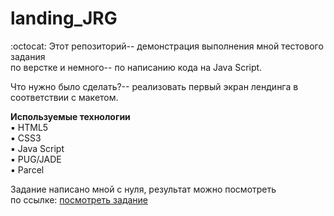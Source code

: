 # landing_JRG  
:octocat: Этот репозиторий-- демонстрация выполнения мной тестового задания  
по верстке и немного-- по написанию кода на Java Script.  

Что нужно было сделать?-- реализовать первый экран лендинга в соответствии с макетом.  

**Используемые технологии**  
:black_small_square: HTML5  
:black_small_square: CSS3  
:black_small_square: Java Script  
:black_small_square: PUG/JADE  
:black_small_square: Parcel  
  
Задание написано мной с нуля, результат можно посмотреть  
по ссылке: [посмотреть задание](https://deryugina.github.io/landing_JRG/docs)
